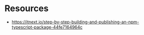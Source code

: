 # Resources

- https://itnext.io/step-by-step-building-and-publishing-an-npm-typescript-package-44fe7164964c
